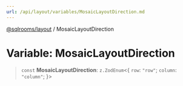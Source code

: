 ```yaml
---
url: /api/layout/variables/MosaicLayoutDirection.md
---
```

[@sqlrooms/layout](../index.md) / MosaicLayoutDirection

# Variable: MosaicLayoutDirection

> `const` **MosaicLayoutDirection**: `z.ZodEnum`<{ `row`: `"row"`; `column`: `"column"`; }>
